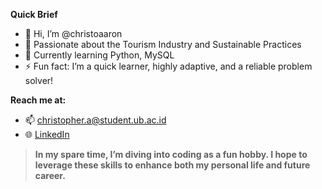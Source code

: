 **Quick Brief**
- 👋 Hi, I’m @christoaaron
- 👀 Passionate about the Tourism Industry and Sustainable Practices
- 🌱 Currently learning Python, MySQL
- ⚡ Fun fact: I’m a quick learner, highly adaptive, and a reliable problem solver!

**Reach me at:**
- 📫 [christopher.a@student.ub.ac.id](mailto:christopher.a@student.ub.ac.id)
- 🌐 [LinkedIn](https://www.linkedin.com/christoaaron)

> **In my spare time, I’m diving into coding as a fun hobby. I hope to leverage these skills to enhance both my personal life and future career.**

<!---
christoaaron/christoaaron is a ✨ special ✨ repository because its `README.md` (this file) appears on your GitHub profile.
You can click the Preview link to take a look at your changes.
--->

